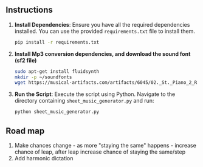 ## Instructions

1. **Install Dependencies**:
    Ensure you have all the required dependencies installed. You can use the provided `requirements.txt` file to install them.
    ```sh
    pip install -r requirements.txt
    ```

2.  **Install Mp3 conversion dependencies, and download the sound font (sf2 file)**
    ```sh
    sudo apt-get install fluidsynth
    mkdir -p ~/soundfonts
    wget https://musical-artifacts.com/artifacts/6045/02._St._Piano_2_Remastered.sf2  -O ~/soundfonts/st_piano.sf2
    ```

4. **Run the Script**:
    Execute the script using Python. Navigate to the directory containing `sheet_music_generator.py` and run:
    ```sh
    python sheet_music_generator.py
    ```

## Road map
1. Make chances change - as more "staying the same" happens - increase chance of leap, after leap increase chance of staying the same/step
1. Add harmonic dictation